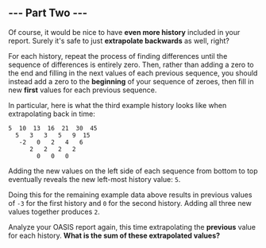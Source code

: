 ## --- Part Two ---

Of course, it would be nice to have **even more history** included in your report. Surely it's safe to just **extrapolate backwards** as well, right?

For each history, repeat the process of finding differences until the sequence of differences is entirely zero. Then, rather than adding a zero to the end and filling in the next values of each previous sequence, you should instead add a zero to the **beginning** of your sequence of zeroes, then fill in new **first** values for each previous sequence.

In particular, here is what the third example history looks like when extrapolating back in time:

    5  10  13  16  21  30  45
      5   3   3   5   9  15
       -2   0   2   4   6
          2   2   2   2
            0   0   0

Adding the new values on the left side of each sequence from bottom to top eventually reveals the new left-most history value: ``5``.

Doing this for the remaining example data above results in previous values of ``-3`` for the first history and ``0`` for the second history. Adding all three new values together produces ``2``.

Analyze your OASIS report again, this time extrapolating the **previous** value for each history. **What is the sum of these extrapolated values?**

